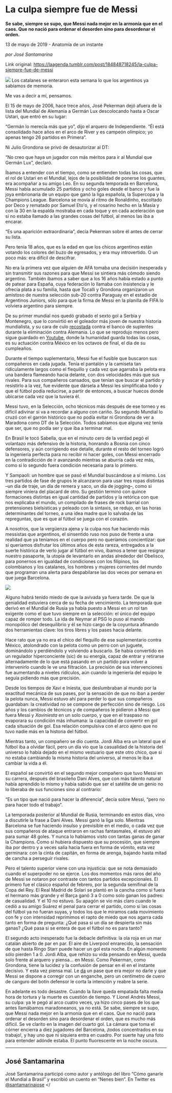 # La culpa siempre fue de Messi

**Se sabe, siempre se supo, que Messi nada mejor en la armonía que en el caos. Que no nació para ordenar el desorden sino para desordenar el orden.**

13 de mayo de 2019 - Anatomía de un instante

_por José Santamarina_

Link original: https://laagenda.tumblr.com/post/184848718245/la-culpa-siempre-fue-de-messi

![](https://64.media.tumblr.com/9568be33b3144caebc62be658174211e/f0b33c5250239f49-b1/s500x750/3cbfcdd5fe697c5c00b91f75f1fb4667ddc29360.jpg)
Los catalanes se enteraron esta semana lo que los argentinos ya sabíamos de memoria.  


Me vas a decir a mí, pensamos.

El 15 de mayo de 2006, hace trece años, José Pekerman dejó afuera de la lista del Mundial de Alemania a Germán Lux descolocando hasta a Oscar Ustari, que entró en su lugar:

“Germán lo merecía más que yo”, dijo el arquero de Independiente. “Él está consolidado hace años en el arco de River y es campeón olímpico; yo apenas tengo 26 partidos en Primera”.

Ni Julio Grondona se privó de desautorizar al DT:

“No creo que haya un jugador con más méritos para ir al Mundial que Germán Lux”, declaró.

Íbamos a entender con el tiempo, como se entienden todas las cosas, que el rol de Ustari en el Mundial, lejos de la posibilidad de ponerse los guantes, era acompañar a su amigo Leo. En su segunda temporada en Barcelona, Messi había acumulado 25 partidos y ocho goles desde el banco y fue la joya embrionaria de un equipo que ganó la liga española, la Supercopa y la Champions League. Barcelona se movía al ritmo de Ronaldinho, escoltado por Deco y rematado por Samuel Eto'o, y el rosarino hecho en la Masía y con la 30 en la espalda mostraba en cada toque y en cada aceleración que si no estaba llamado a las grandes cosas del fútbol, al menos las iba a encarar. 

“Es una aparición extraordinaria”, decía Pekerman sobre él antes de cerrar su lista. 

Pero tenía 18 años, que es la edad en que los chicos argentinos están votando los colores del buzo de egresados, y era muy introvertido. O un poco más: era difícil de descifrar. 

No era la primera vez que alguien de AFA tomaba una decisión inesperada y sin transmitir sus razones para que Messi se sintiera más cómodo siendo argentino. También íbamos a saber que a los 16 años había estado a punto de patear para España, cuya federación lo llamaba con insistencia y le ofrecía plata a su familia, hasta que Tocalli y Grondona organizaron un amistoso de nuestra selección sub-20 contra Paraguay en el estadio de Argentinos Juniors, sólo para que la firma de Messi en la planilla de FIFA lo volviera argentino para siempre. 

De su primer mundial nos quedó grabado el sexto gol a Serbia y Montenegro, que lo convirtió en el goleador más joven de nuestra historia mundialista, y su cara de culo [recostada](https://www.google.com.ar/search?q=messi+mundial+alemania+2006+banco+suplentes&tbm=isch&source=lnms&sa=X&ved=0ahUKEwir4dPozZjiAhXRBtQKHQYrDvAQ_AUICigB&biw=1414&bih=696&dpr=1#imgrc=U9pLRbiuU5XypM:) contra el banco de suplentes durante la eliminación contra Alemania. Lo que se reprodujo menos pero sigue guardado en [Youtube](https://www.youtube.com/watch?v=t2A_6umqvR4), donde la humanidad guarda todas las cosas, es su actuación contra México en los octavos de final, el día de su cumpleaños. 

Durante el tiempo suplementario, Messi fue el fusible que buscaron sus compañeros en cada jugada. Tenía el pantalón y la camiseta tan ridículamente largos como el flequillo y cada vez que agarraba la pelota era una bandera flameando hacia delante, con dos velocidades más que sus rivales. Para sus compañeros cansados, que tenían que buscar el partido y resistirlo a la vez, fue evidente que dársela a Messi les simplificaba todo y que el fútbol podía reducirse, a partir de entonces, a buscar huecos donde ubicarse cada vez que la tuviera él. 

Messi tuvo, en la Selección, ocho técnicos más después de ese torneo y es difícil adivinar si va a recordar a alguno con cariño. Su segundo Mundial lo cruzó con el garrón histórico que no podía evitar ni Grondona de ver a Maradona como DT de la Selección. Todos sabíamos que alguna vez tenía que ser, que no podía ser y que iba a terminar mal. 

En Brasil le tocó Sabella, que en el minuto cero de la verdad pegó el volantazo más defensivo de la historia, honrando a Bosnia con cinco defensores, y aún corrigiendo ese detalle, durante el resto del torneo logró la ingeniería perfecta para no recibir ni hacer goles, con Messi encerrado en la contradicción de ir avanzando mientras se aburría cada vez más, como si lo segundo fuera condición necesaria para lo primero. 

Y Sampaoli: un hombre que se pasó el Mundial buscándose a sí mismo. Los tres partidos de fase de grupos le alcanzaron para usar tres ropas distintas –un día de traje, un día de remera y saco, un día de jogging–, como si siempre viniera del placard de otro. Su gestión terminó con quince formaciones distintas en igual cantidad de partidos y la retórica con que nos explicaba el mundo, un compilado de frases de rock barrial con pretensiones bielsísticas y peleado con la sintaxis, se redujo, en las horas determinantes del torneo, a una idea madre que lo salvaba de las repreguntas, que es que al fútbol se juega con el corazón.

A nosotros, que la vergüenza ajena y la culpa nos fue haciendo más messistas que argentinos, el sinsentido ruso nos puso de frente a una realidad que ya teníamos en el cuerpo pero no queríamos concientizar: que si queríamos disfrutar los últimos años de esta rareza, entregados a la suerte histórica de verlo jugar al fútbol en vivo, íbamos a tener que resignar nuestro pasaporte, la utopía de levantarlo en andas alrededor del Obelisco, para ponernos en igualdad de condiciones con los filipinos, los colombianos y los catalanes, los hombres y mujeres corrientes del mundo que programan una alerta para despabilarse las dos veces por semana en que juega Barcelona.

![](https://64.media.tumblr.com/9568be33b3144caebc62be658174211e/f0b33c5250239f49-b1/s500x750/3cbfcdd5fe697c5c00b91f75f1fb4667ddc29360.jpg)



Alguno habrá tenido miedo de que la avivada ya fuera tarde. De que la genialidad estuviera cerca de su fecha de vencimiento. La temporada que derivó en el Mundial de Rusia ya había puesto a Messi en un rol tan exigente como el que tuvo siempre en la selección: el único del equipo capaz de romper todo. La ida de Neymar al PSG lo puso al mando monopólico del desequilibrio y él se hizo cargo de la coyuntura afinando dos herramientas clave: los tiros libres y los pases hacia delante. 

Hace rato que ya no era el chico del flequillo de ese suplementario contra México, atolondrado con la pelota como un perro con un juguete, dominándolo y perdiéndolo y volviendo a buscarlo. Se había convertido en un regulador hiperconciente (sic) de su energía, capaz de entrar y retirarse alternadamente de lo que está pasando en un partido para volver a intervenirlo cuando le ve una filtración. La precisión de sus intervenciones fue aumentando a niveles ridículos, aún cuando la ingeniería del equipo le seguía pidiendo más que precisión. 

Desde los tiempos de Xavi e Iniesta, que deslumbraban al mundo por la exactitud mecánica de sus pases, por la sensación de que no iban a perder la pelota nunca, Messi estuvo ahí para perder lo que sus compañeros guardaban: la creatividad no se compone de perfección sino de riesgo. Los años y los cambios de técnicos y de compañeros le pidieron a Messi que fuera Messi y *Xaviniesta* en un solo cuerpo, y que en el traspaso no evaporara su condición más inhumana: la capacidad de convertir en gol cada situación de gol. Esa relación compulsiva con el arco ajeno que no tuvo nadie más en la historia del fútbol. 

Mientras tanto, un compañero se dio cuenta. Jordi Alba era un lateral que el fútbol iba a olvidar fácil, pero un día vio que la casualidad de la historia del universo lo había dejado en el mismo vestuario que este otro chico, que si no estaba cambiando la misma historia del universo, al menos le iba a cambiar la vida a él. 

El español se convirtió en el segundo mejor compañero que tuvo Messi en su carrera, después del brasileño Dani Alves, que con más talento natural había aprendido lo mismo y había sabido que ser el satélite de un genio no lo liberaba de sus funciones sino al contrario: 

“Es un tipo que nació para hacer la diferencia”, decía sobre Messi, “pero no para hacer todo el trabajo”.

La temporada posterior al Mundial de Rusia, terminando en estos días, vino a discutirle la frase a Dani Alves. Messi ganó la liga solo. Mientras Barcelona se fue haciendo insulso y previsible en el medio, o cada vez que sus compañeros de ataque entraron en rachas fantasmales, él estuvo ahí para sumar 48 goles. Y nunca lo habíamos visto con tantas ganas de ganar la Champions. Como si hubiera dispuesto que su procesión, que siempre iba por dentro y a veces salía hacia fuera en forma de vómito, esta vez germinara: con la cinta de capitán, en forma de arenga, bajando hasta mitad de cancha a perseguir rivales.

Pero el talento superior viene con una injusticia: que se nota demasiado cuando el superpoder no se ejerce. Los dos momentos más raros del año de Messi se notaron por contraste con tantos partidos excepcionales. El primero fue el clásico español de febrero, por la segunda semifinal de la Copa del Rey. El Real Madrid de Solari se plantó en la cancha como si fuera el hermano más grande y el Barça ganó 3 a 0 como solo ganan los padres: de casualidad. Y el 10 no estuvo. Su apagón se vio más claro cuando le cedió a su amigo Suárez el penal para cerrar el partido, como si las cosas del fútbol ya no fueran suyas, y todos los que le miramos cada movimiento con fe y con intensidad reprimimos el rapto de miedo que nos agarra cada tanto en forma de pregunta: ¿Qué pasa si un día se despierta sin más ganas? ¿Qué pasa si se entera de que el fútbol no es para tanto?

El segundo acto inesperado fue la debacle definitiva: la ola roja en un mar catalán abierto de par en par. El aire de Liverpool enrarecido, la sensación de que hasta Ringo Starr puede hacer un gol esta noche. En algún momento sólo pierden 1 a 0. Jordi Alba, que rehízo su vida pensando en Messi, queda solo frente al arquero y piensa… en Messi. Como Pekerman, como Grondona, tiene la lucidez y la confusión de pensar en él en el instante decisivo. Y esta vez piensa mal. Le [da](https://www.youtube.com/watch?v=zdZBJqU0WRU) un pase que era mejor no darle y que Messi se dispone a corregir con un enganche, pero un centímetro de cuero de canguro del botín defensor le corta la intención y reabre la serie. 

En adelante es todo desastre. Cuando la llave queda empatada falta media hora de tortura y la muerte es cuestión de tiempo. Y Lionel Andrés Messi, su culpa: ya le pegó al arco cuatro veces, ya hizo cinco pases de los que antes llamábamos maradoneanos, ya no está. Se sabe, siempre se supo, que Messi nada mejor en la armonía que en el caos. Que no nació para ordenar el desorden sino para desordenar el orden, que es mucho más difícil. Se ve clarito en la imagen del cuarto gol. La cámara que toma el córner encierra a diez jugadores del Barcelona, ¡todos concentrados en su trabajo!, y hay uno que ni siquiera entra en cuadro. Por suerte hay una foto para entender adónde estaba. El punto fluorescente en la noche oscura.

  




---

José Santamarina
----------------

 José Santamarina participó como autor y antólogo del libro “Cómo ganarle el Mundial a Brasil” y escribió un cuento en “Nenes bien”. En Twitter es [@santamarinajose](https://twitter.com/santamarinajose?lang=es) </

